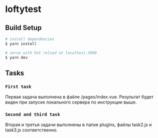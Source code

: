 # loftytest

## Build Setup

```bash
# install dependencies
$ yarn install

# serve with hot reload at localhost:3000
$ yarn dev
```

## Tasks

### `First task`

Первая задача выполнена в файле /pages/index.vue. Результат будет виден при запуске локального сервера по инструкции выше.

### `Second and third task`

Вторая и третья задачи выполнены в папке plugins, файлы task2.js и task3.js соответственно.

